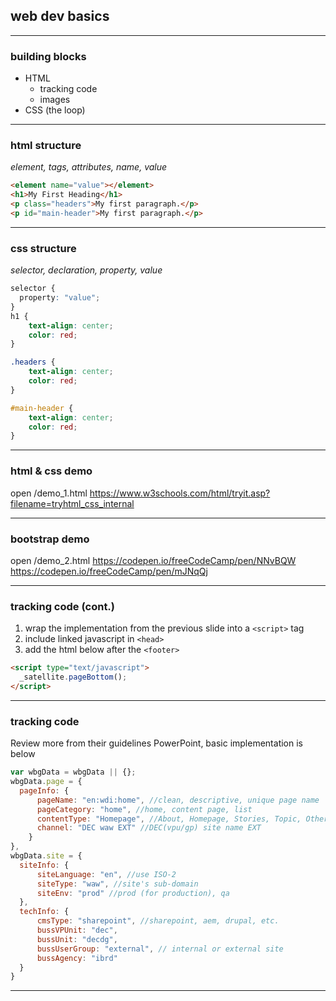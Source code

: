 
## web dev basics

----

### building blocks
* HTML
  - tracking code
  - images
* CSS (the loop)

----

### html structure
_element, tags, attributes, name, value_
```html
<element name="value"></element>
<h1>My First Heading</h1>
<p class="headers">My first paragraph.</p>
<p id="main-header">My first paragraph.</p>
```

----

### css structure
_selector, declaration, property, value_
```css
selector {
  property: "value";
}
h1 {
    text-align: center;
    color: red;
}

.headers {
    text-align: center;
    color: red;
}

#main-header {
    text-align: center;
    color: red;
}
```

----

### html & css demo
open /demo_1.html
<https://www.w3schools.com/html/tryit.asp?filename=tryhtml_css_internal>

----

### bootstrap demo
open /demo_2.html
<https://codepen.io/freeCodeCamp/pen/NNvBQW>
<https://codepen.io/freeCodeCamp/pen/mJNqQj>

----

### tracking code (cont.)

1. wrap the implementation from the previous slide into a `<script>` tag
2. include linked javascript in `<head>`
3. add the html below after the `<footer>`

```html
<script type="text/javascript">
  _satellite.pageBottom();
</script>
```

----

### tracking code
Review more from their guidelines PowerPoint, basic implementation is below
```javascript
var wbgData = wbgData || {};
wbgData.page = {
  pageInfo: {
      pageName: "en:wdi:home", //clean, descriptive, unique page name
      pageCategory: "home", //home, content page, list
      contentType: "Homepage", //About, Homepage, Stories, Topic, Other
      channel: "DEC waw EXT" //DEC(vpu/gp) site name EXT
    }
},
wbgData.site = {
  siteInfo: {
      siteLanguage: "en", //use ISO-2
      siteType: "waw", //site's sub-domain
      siteEnv: "prod" //prod (for production), qa
  },
  techInfo: {
      cmsType: "sharepoint", //sharepoint, aem, drupal, etc.
      bussVPUnit: "dec",
      bussUnit: "decdg",
      bussUserGroup: "external", // internal or external site
      bussAgency: "ibrd"
  }
}
```

----
